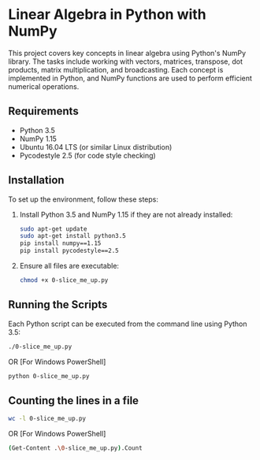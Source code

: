 # Linear Algebra in Python with NumPy

This project covers key concepts in linear algebra using Python's NumPy library. The tasks include working with vectors, matrices, transpose, dot products, matrix multiplication, and broadcasting. Each concept is implemented in Python, and NumPy functions are used to perform efficient numerical operations.

## Requirements

- Python 3.5
- NumPy 1.15
- Ubuntu 16.04 LTS (or similar Linux distribution)
- Pycodestyle 2.5 (for code style checking)

## Installation

To set up the environment, follow these steps:

1. Install Python 3.5 and NumPy 1.15 if they are not already installed:
    ```bash
    sudo apt-get update
    sudo apt-get install python3.5
    pip install numpy==1.15
    pip install pycodestyle==2.5
    ```

2. Ensure all files are executable:
    ```bash
    chmod +x 0-slice_me_up.py  
    ```

## Running the Scripts

Each Python script can be executed from the command line using Python 3.5:

```bash
./0-slice_me_up.py  
```
OR [For Windows PowerShell]

```bash
python 0-slice_me_up.py
```

## Counting the lines in a file

```bash
wc -l 0-slice_me_up.py
```
OR [For Windows PowerShell]

```bash
(Get-Content .\0-slice_me_up.py).Count
```

